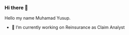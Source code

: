 ### Hi there 👋


Hello my name Muhamad Yusup. 

- 🔭 I’m currently working on Reinsurance as Claim Analyst
